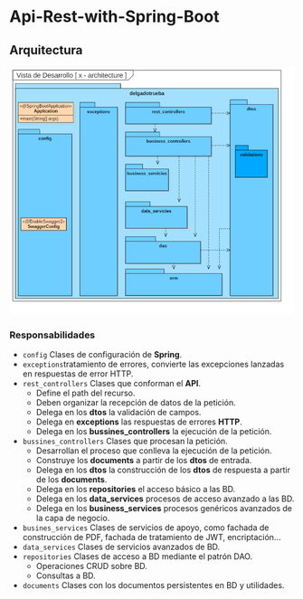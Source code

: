 # Api-Rest-with-Spring-Boot

## Arquitectura
![](https://github.com/DelgadoTrueba/Api-Rest-with-Spring-Boot/blob/master/docs/vistaDeDesarrollo.png)

### Responsabilidades
* `config` Clases de configuración de **Spring**.
* `exceptions`tratamiento de errores, convierte las excepciones lanzadas en respuestas de error HTTP.
* `rest_controllers` Clases que conforman el **API**.
   * Define el path del recurso.
   * Deben organizar la recepción de datos de la petición.
   * Delega en los **dtos** la validación de campos.
   * Delega en **exceptions** las respuestas de errores **HTTP**.
   * Delega en los **bussines_controllers** la ejecución de la petición.
* `bussines_controllers` Clases que procesan la petición.
   * Desarrollan el proceso que conlleva la ejecución de la petición.
   * Construye los **documents** a partir de los **dtos** de entrada.
   * Delega en los **dtos** la construcción de los **dtos** de respuesta a partir de los **documents**.
   * Delega en los **repositories** el acceso básico a las BD.
   * Delega en los **data_services** procesos de acceso avanzado a las BD.
   * Delega en los **business_services** procesos genéricos avanzados de la capa de negocio.
* `busines_services` Clases de servicios de apoyo, como fachada de construcción de PDF, fachada de tratamiento de JWT, encriptación...
* `data_services` Clases de servicios avanzados de BD.
* `repositories` Clases de acceso a BD mediante el patrón DAO.
   * Operaciones CRUD sobre BD.
   * Consultas a BD.
* `documents` Clases con los documentos persistentes en BD y utilidades.
